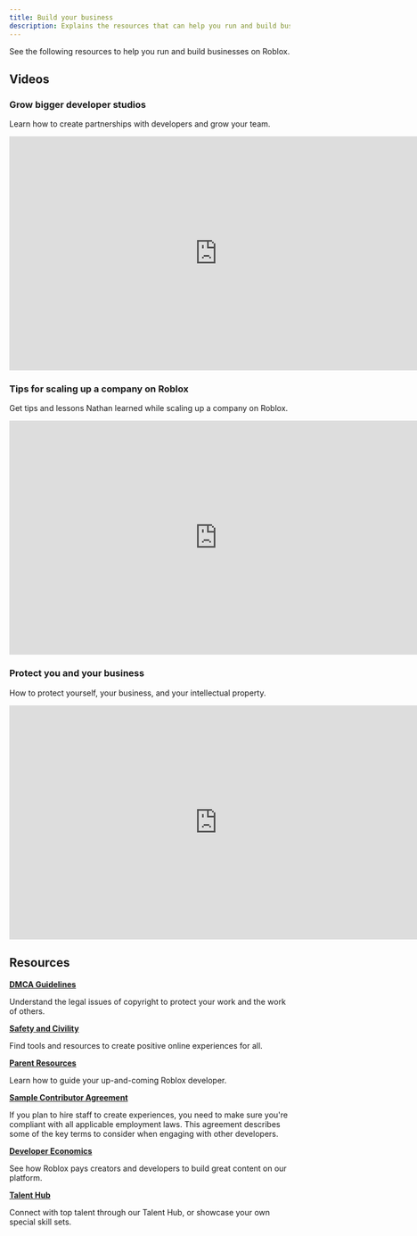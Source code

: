 ```yaml
---
title: Build your business
description: Explains the resources that can help you run and build businesses on Roblox.
---
```


See the following resources to help you run and build businesses on Roblox.

## Videos

### Grow bigger developer studios

Learn how to create partnerships with developers and grow your team.

<p><iframe width="746" height="420" src="https://www.youtube-nocookie.com/embed/TOhNGkOVrek" frameborder="0" allow="accelerometer; clipboard-write; encrypted-media; gyroscope; picture-in-picture" allowfullscreen></iframe></p>

### Tips for scaling up a company on Roblox

Get tips and lessons Nathan learned while scaling up a company on Roblox.

<p><iframe width="746" height="420" src="https://www.youtube-nocookie.com/embed/TLRakuu4vd0" frameborder="0" allow="accelerometer; clipboard-write; encrypted-media; gyroscope; picture-in-picture" allowfullscreen></iframe></p>

### Protect you and your business

How to protect yourself, your business, and your intellectual property.

<p><iframe width="746" height="420" src="https://www.youtube-nocookie.com/embed/v1QOTxXQc2E?start=3157" frameborder="0" allow="accelerometer; clipboard-write; encrypted-media; gyroscope; picture-in-picture" allowfullscreen></iframe></p>

## Resources

**[DMCA Guidelines](../../production/publishing/dmca-guidelines.md)**

Understand the legal issues of copyright to protect your work and the work of others.

**[Safety and Civility](https://corp.roblox.com/safety-civility-resources/)**

Find tools and resources to create positive online experiences for all.

**[Parent Resources](https://en.help.roblox.com/hc/en-us/articles/4438648708756-Guiding-Your-Up-and-Coming-Roblox-Developer)**

Learn how to guide your up-and-coming Roblox developer.

**[Sample Contributor Agreement](https://en.help.roblox.com/hc/en-us/article_attachments/4465280091924/Roblox_-_Model_Contributor_Agreement_RBX.pdf)**

If you plan to hire staff to create experiences, you need to make sure you're compliant with all applicable employment laws. This agreement describes some of the key terms to consider when engaging with other developers.

**[Developer Economics](../../production/earn-on-roblox.md)**

See how Roblox pays creators and developers to build great content on our platform.

**[Talent Hub](https://talent.roblox.com)**

Connect with top talent through our Talent Hub, or showcase your own special skill sets.
